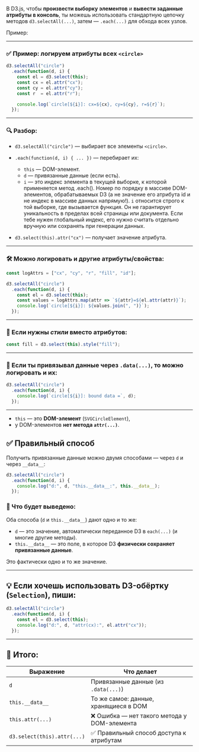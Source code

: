 В D3.js, чтобы **произвести выборку элементов** и **вывести заданные атрибуты в консоль**, ты можешь использовать стандартную цепочку методов `d3.selectAll(...)`, затем — `.each(...)` для обхода всех узлов.

Пример:

---

### ✅ Пример: логируем атрибуты всех `<circle>`

```js
d3.selectAll("circle")
  .each(function(d, i) {
    const el = d3.select(this);
    const cx = el.attr("cx");
    const cy = el.attr("cy");
    const r  = el.attr("r");

    console.log(`circle[${i}]: cx=${cx}, cy=${cy}, r=${r}`);
  });
```

---

### 🔍 Разбор:

* `d3.selectAll("circle")` — выбирает все элементы `<circle>`.
* `.each(function(d, i) { ... })` — перебирает их:

  * `this` — DOM-элемент.
  * `d` — привязанные данные (если есть).
  * `i` — это индекс элемента в текущей выборке, к которой применяется метод .each(). Номер по порядку в массиве DOM-элементов, обрабатываемых D3 (а не значение его атрибута id и не индекс в массиве данных напрямую!).
`i` относится строго к той выборке, где вызывается функция. Он не гарантирует уникальность в пределах всей страницы или документа.
Если тебе нужен глобальный индекс, его нужно считать отдельно вручную или сохранять при генерации данных.
* `d3.select(this).attr("cx")` — получает значение атрибута.

---

### 🛠 Можно логировать и другие атрибуты/свойства:

```js
const logAttrs = ["cx", "cy", "r", "fill", "id"];

d3.selectAll("circle")
  .each(function(d, i) {
    const el = d3.select(this);
    const values = logAttrs.map(attr => `${attr}=${el.attr(attr)}`);
    console.log(`circle[${i}]: ${values.join(", ")}`);
  });
```

---

### 📌 Если нужны *стили* вместо атрибутов:

```js
const fill = d3.select(this).style("fill");
```

---

### 📌 Если ты привязывал данные через `.data(...)`, то можно логировать и их:

```js
d3.selectAll("circle")
  .each(function(d, i) {
    console.log(`circle[${i}]: bound data =`, d);
  });
```

---


* `this` — это **DOM-элемент** (`SVGCircleElement`),
* у DOM-элементов **нет метода `attr(...)`**.


## ✅ Правильный способ

Получить привязанные данные можно двумя способами — через `d` и через `__data__`:

```js
d3.selectAll("circle")
  .each(function(d, i) {
    console.log("d:", d, "this.__data__:", this.__data__);
  });
```

### 📌 Что будет выведено:

Оба способа (`d` и `this.__data__`) дают одно и то же:

* `d` — это значение, автоматически переданное D3 в `each(...)` (и многие другие методы).
* `this.__data__` — это поле, в которое D3 **физически сохраняет привязанные данные**.

Это фактически одно и то же значение.

---

## 💡 Если хочешь использовать D3-обёртку (`Selection`), пиши:

```js
d3.selectAll("circle")
  .each(function(d, i) {
    const el = d3.select(this);
    console.log("d:", d, "attr(cx):", el.attr("cx"));
  });
```

---

## 🧠 Итого:

| Выражение                   | Что делает                                  |
| --------------------------- | ------------------------------------------- |
| `d`                         | Привязанные данные (из `.data(...)`)        |
| `this.__data__`             | То же самое: данные, хранящиеся в DOM       |
| `this.attr(...)`            | ❌ Ошибка — нет такого метода у DOM-элемента |
| `d3.select(this).attr(...)` | ✅ Правильный способ доступа к атрибутам     |



